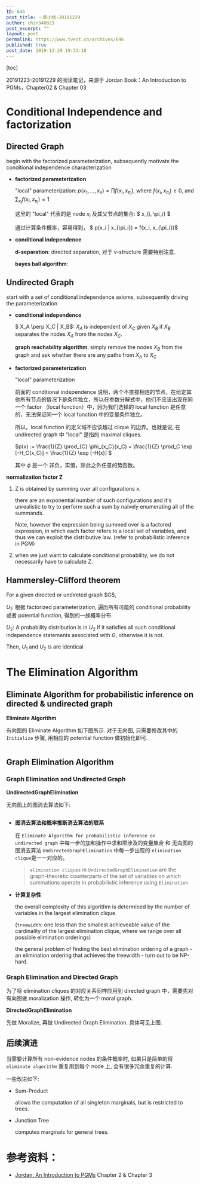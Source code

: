 ```yaml
---
ID: 646
post_title: 一周小结-20191229
author: chin340823
post_excerpt: ""
layout: post
permalink: https://www.tvect.cn/archives/646
published: true
post_date: 2019-12-29 19:33:18
---
```

[toc]

20191223-20191229 的阅读笔记，来源于 Jordan Book：An Introduction to PGMs，Chapter02 &amp; Chapter 03

<!--more-->

<h1>Conditional Independence and factorization</h1>

<h2>Directed Graph</h2>

begin with the factorized parameterization, subsequently motivate the conditional independence characterization

<ul>
<li><strong>factorized parameterization</strong>

"local" parameterization: $p(x_1, ..., x_n) = \prod f(x_i, x_{\pi_i})$, where $f(x_i, x_{\pi_i}) \ge 0$, and $\sum_{x_i} f(x_i, x_{\pi_i}) = 1$

这里的 "local" 代表的是 node $x_i$ 及其父节点的集合: $ x_{i, \pi_i} $

通过计算条件概率，容易得到， $ p(x_i | x_{\pi_i}) = f(x_i, x_{\pi_i})$</p></li>
<li><p><strong>conditional independence</strong>

<strong>d-separation</strong>: directed separation, 对于 v-structure 需要特别注意.

<strong>bayes ball algorithm</strong>:</p></li>
</ul>

<h2>Undirected Graph</h2>

<p>start with a set of conditional independence axioms, subsequently driving the parameterization

<ul>
<li><strong>conditional independence</strong>

$ X_A \perp X_C | X_B$: $X_A$ is independent of $X_C$ given $X_B$ if $X_B$ separates the nodes $X_A$ from the nodes $X_C$.

<strong>graph reachability algorithm</strong>:
simply remove the nodes $X_B$ from the graph and ask whether there are any paths from $X_A$ to $X_C$</p></li>
<li><p><strong>factorized parameterization</strong>

"local" parameterization

前面的 conditional independence 说明，两个不直接相连的节点，在给定其他所有节点的情况下是条件独立，所以在参数分解式中，他们不应该出现在同一个 factor （local function）中，因为我们选择的 local function 是任意的，无法保证同一个 local function 中的变量条件独立。

所以，local function 的定义域不应该超过 clique 的边界。也就是说, 在 undirected graph 中 "local" 是指的 maximal cliques.

$p(x) := \frac{1}{Z} \prod_{C} \phi_{x_C}(x_C) = \frac{1}{Z} \prod_C \exp [-H_C(x_C)] = \frac{1}{Z} \exp [-H(x)] $

其中 $\phi$ 是一个 非负，实值，除此之外任意的势函数。</p></li>
</ul>

<p><strong>normalization factor Z</strong>

<ol>
<li>Z is obtained by summing over all configurations x.

there are an exponential number of such configurations and it's unrealistic to try to perform such a sum by naively enumerating all of the summands.

Note, however the expression being summed over is a factored expression, in which each factor refers to a local set of variables, and thus we can exploit the distributive law. (refer to probabilistic inference in PGM)</p></li>
<li><p>when we just want to calculate conditional probability, we do not necessarily have to calculate Z.</p></li>
</ol>

<h2>Hammersley-Clifford theorem</h2>

<p>For a given directed or undireted graph $G$,

$U_1$: 根据 factorized parameterization, 遍历所有可能的 conditional probability 或者 potential function, 得到的一族概率分布.

$U_2$: A probability distribution is in $U_2$ if it satisfies all such conditional independence statements associated with $G$, otherwise it is not.

Then, $U_1$ and $U_2$ is are identical

<h1>The Elimination Algorithm</h1>

<h2>Eliminate Algorithm for probabilistic inference on directed &amp; undirected graph</h2>

<strong>Eliminate Algorithm</strong>

有向图的 Eliminate Algorithm 如下图所示. 对于无向图, 只需要修改其中的 <code>Initialize</code> 步骤, 用相应的 potential function 做初始化即可.

<img src="https://www.tvect.cn/wp-content/uploads/2019/12/eliminate.png" alt="" />

<h2>Graph Elimination Algorithm</h2>

<h3>Graph Elimination and Undirected Graph</h3>

<strong>UndirectedGraphElimination</strong>

无向图上的图消去算法如下:

<img src="https://www.tvect.cn/wp-content/uploads/2019/12/graph-eliminate.png" alt="" />

<ul>
<li><strong>图消去算法和概率推断消去算法的联系</strong>

在 <code>Eliminate Algorithm for probabilistic inference on undirected graph</code> 中每一步的加和操作中求和项涉及的变量集合 和 无向图的图消去算法 <code>UndirectedGraphElimination</code> 中每一步出现的 <code>elimination clique</code>是一一对应的。

<blockquote>
  <code>elimination cliques</code> in <code>UndirectedGraphElimination</code> are the graph-theoretic counterparts of the set of variables on which summations operate in probabilistic inference using <code>Elimination</code>
</blockquote></li>
<li><strong>计算复杂性</strong>

the overall complexity of this algorithm is determined by the number of variables in the largest elimination clique.

(<code>treewidth</code>: one less than the smallest achieveable value of the cardinality of the largest elimination clique, where we range over all possible elimination orderings)

the general problem of finding the best elimination ordering of a graph - an elimination ordering that achieves the treewidth - turn out to be NP-hard.</p></li>
</ul>

<h3>Graph Elimination and Directed Graph</h3>

<p>为了将 elimination cliques 的对应关系同样应用到 directed graph 中，需要先对有向图做 moralization 操作, 转化为一个 moral graph.

<strong>DirectedGraphElimination</strong>

先做 Moralize, 再做 Undirected Graph Elimination. 具体可见上图.

<h2>后续演进</h2>

当需要计算所有 non-evidence nodes 的条件概率时, 如果只是简单的将 <code>eliminate algorithm</code> 重复用到每个 node 上, 会有很多冗余重复的计算.

一些改进如下:

<ul>
<li>Sum-Product

allows the computation of all singleton marginals, but is restricted to trees.</p></li>
<li><p>Junction Tree

<p>computes marginals for general trees.</p></li>
</ul>

<h1>参考资料：</h1>

<ul>
<li><a href="">Jordan: An Introduction to PGMs</a> Chapter 2 &amp; Chapter 3</li>
</ul>